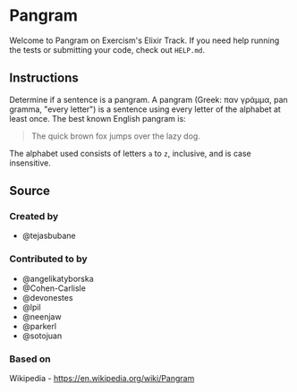# Pangram

Welcome to Pangram on Exercism's Elixir Track.
If you need help running the tests or submitting your code, check out `HELP.md`.

## Instructions

Determine if a sentence is a pangram.
A pangram (Greek: παν γράμμα, pan gramma, "every letter") is a sentence using every letter of the alphabet at least once.
The best known English pangram is:

> The quick brown fox jumps over the lazy dog.

The alphabet used consists of letters `a` to `z`, inclusive, and is case insensitive.

## Source

### Created by

- @tejasbubane

### Contributed to by

- @angelikatyborska
- @Cohen-Carlisle
- @devonestes
- @lpil
- @neenjaw
- @parkerl
- @sotojuan

### Based on

Wikipedia - https://en.wikipedia.org/wiki/Pangram